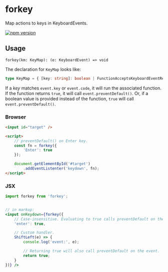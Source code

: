 # forkey
Map actions to keys in KeyboardEvents.  

[![npm version](https://img.shields.io/npm/v/@efinitytech/forkey.svg?style=flat)](https://npmjs.org/package/forkey "View this project on npm")

## Usage
`forkey(km: KeyMap): (e: KeyboardEvent) => void` 

The declaration for `KeyMap` looks like:
```ts
type KeyMap = { [key: string]: boolean | FunctionAcceptsKeyboardEventReturnsBoolean };
```
If a *key* matches `event.key` or `event.code`, it will run the associated function. If the function returns `true`, it will call `event.preventDefault()`. Or, if a boolean value is provided instead of the function, `true` will call `event.preventDefault()`.

### Browser
```html
<input id="target" />

<script>
    // preventDefault() on Enter key.
    const fn = forkey({
        'Enter': true
    });

    document.getElementById('#target')
        .addEventListenter('keydown', fn);
</script>
```

### JSX
```jsx
import forkey from 'forkey';


// in markup:
<input onKeydown={forkey({ 
    // Case-insensitive. Evaluating to true calls preventDefault on the event.
    'enter': true,

    // Custom handler.
    ShiftLeft(e) => {
        console.log('event:', e);

        // Returning true will also call preventDefault on the event.
        return true;
    }
})} />
```
